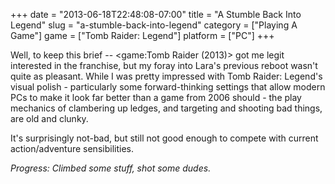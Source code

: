 +++
date = "2013-06-18T22:48:08-07:00"
title = "A Stumble Back Into Legend"
slug = "a-stumble-back-into-legend"
category = ["Playing A Game"]
game = ["Tomb Raider: Legend"]
platform = ["PC"]
+++

Well, to keep this brief -- <game:Tomb Raider (2013)> got me legit interested in the franchise, but my foray into Lara's previous reboot wasn't quite as pleasant.  While I was pretty impressed with Tomb Raider: Legend's visual polish - particularly some forward-thinking settings that allow modern PCs to make it look far better than a game from 2006 should - the play mechanics of clambering up ledges, and targeting and shooting bad things, are old and clunky.

It's surprisingly not-bad, but still not good enough to compete with current action/adventure sensibilities.

<i>Progress: Climbed some stuff, shot some dudes.</i>